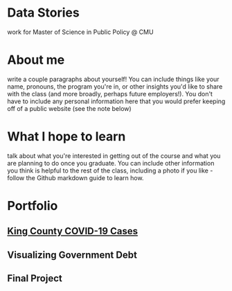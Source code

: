 # Data Stories
work for Master of Science in Public Policy @ CMU

# About me
write a couple paragraphs about yourself!  You can include things like your name, pronouns, the program you're in, or other insights you'd like to share with the class (and more broadly, perhaps future employers!).  You don't have to include any personal information here that you would prefer keeping off of a public website (see the note below)

# What I hope to learn

talk about what you're interested in getting out of the course and what you are planning to do once you graduate.  You can include other information you think is helpful to the rest of the class, including a photo if you like - follow the Github markdown guide to learn how.

# Portfolio
## [King County COVID-19 Cases](https://ruesellers.github.io/datastories/kingcountydemo.html)
## Visualizing Government Debt
## Final Project
